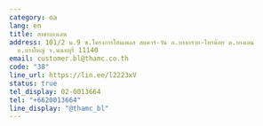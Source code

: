 ```yaml
---
category: oa
lang: en
title: สาขาบางเลน
address: 101/2 ม.9 ซ.โครงการโฮมเพลส สแควร์-วัน ถ.บางกรวย-ไทรน้อย ต.บางเลน
  อ.บางใหญ่ จ.นนทบุรี 11140
email: customer.bl@thamc.co.th
code: "38"
line_url: https://lin.ee/l2223xV
status: true
tel_display: 02-0013664
tel: "+6620013664"
line_display: "@thamc_bl"
---
```

